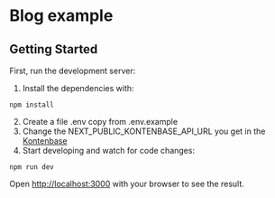 # Blog example

## Getting Started

First, run the development server:
1. Install the dependencies with:
  ```
  npm install
  ```
2. Create a file .env copy from .env.example
3. Change the NEXT_PUBLIC_KONTENBASE_API_URL you get in the [Kontenbase](https://kontenbase.com)
4. Start developing and watch for code changes:
```
npm run dev
```


Open [http://localhost:3000](http://localhost:3000) with your browser to see the result.

